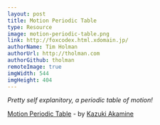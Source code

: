 ```yaml
---
layout: post
title: Motion Periodic Table
type: Resource
image: motion-periodic-table.png
link: http://foxcodex.html.xdomain.jp/
authorName: Tim Holman
authorUrl: http://tholman.com
authorGithub: tholman
remoteImage: true
imgWidth: 544
imgHeight: 404
---
```


_Pretty self explanitory, a periodic table of motion!_

[Motion Periodic Table](http://foxcodex.html.xdomain.jp/) - by [Kazuki Akamine](https://www.facebook.com/kazuki.akamine.16)
